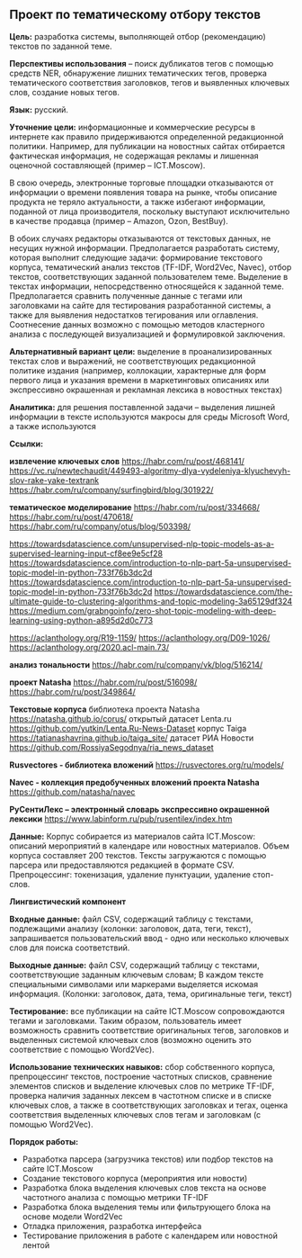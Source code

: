 ## Проект по тематическому отбору текстов

**Цель:** разработка системы, выполняющей отбор (рекомендацию) текстов по заданной теме.

**Перспективы использования** – поиск дубликатов тегов с помощью средств NER, обнаружение лишних тематических тегов, проверка тематического соответствия заголовков, тегов и выявленных ключевых слов, создание новых тегов.

**Язык:** русский.

**Уточнение цели:** информационные и коммерческие ресурсы в интернете как правило придерживаются определенной редакционной политики. Например, для публикации на новостных сайтах отбирается фактическая информация, не содержащая рекламы и лишенная оценочной составляющей (пример – ICT.Moscow).

В свою очередь, электронные торговые площадки отказываются от информации о времени появления товара на рынке, чтобы описание продукта не теряло актуальности, а также избегают информации, поданной от лица производителя, поскольку выступают исключительно в качестве продавца (пример – Amazon, Ozon, BestBuy).

В обоих случаях редакторы отказываются от текстовых данных, не несущих нужной информации. Предполагается разработать систему, которая выполнит следующие задачи: формирование текстового корпуса, тематический анализ текстов (TF-IDF, Word2Vec, Navec), отбор текстов, соответствующих заданной пользователем теме. Выделение в текстах информации, непосредственно относящейся к заданной теме. Предполагается сравнить полученные данные с тегами или заголовками на сайте для тестирования разработанной системы, а также для выявления недостатков тегирования или оглавления. Соотнесение данных возможно с помощью методов кластерного анализа с последующей визуализацией и формулировкой заключения.

**Альтернативный вариант цели:** выделение в проанализированных текстах слов и выражений, не соответствующих редакционной политике издания (например, коллокации, характерные для форм первого лица и указания времени в маркетинговых описаниях или экспрессивно окрашенная и рекламная лексика в новостных текстах)

**Аналитика:** для решения поставленной задачи – выделения лишней информации в тексте используются макросы для среды Microsoft Word, а также используются

**Ссылки:** 

**извлечение ключевых слов**
https://habr.com/ru/post/468141/
https://vc.ru/newtechaudit/449493-algoritmy-dlya-vydeleniya-klyuchevyh-slov-rake-yake-textrank
https://habr.com/ru/company/surfingbird/blog/301922/

**тематическое моделирование**
https://habr.com/ru/post/334668/
https://habr.com/ru/post/470618/
https://habr.com/ru/company/otus/blog/503398/


https://towardsdatascience.com/unsupervised-nlp-topic-models-as-a-supervised-learning-input-cf8ee9e5cf28
https://towardsdatascience.com/introduction-to-nlp-part-5a-unsupervised-topic-model-in-python-733f76b3dc2d
https://towardsdatascience.com/introduction-to-nlp-part-5a-unsupervised-topic-model-in-python-733f76b3dc2d
https://towardsdatascience.com/the-ultimate-guide-to-clustering-algorithms-and-topic-modeling-3a65129df324
https://medium.com/grabngoinfo/zero-shot-topic-modeling-with-deep-learning-using-python-a895d2d0c773

https://aclanthology.org/R19-1159/
https://aclanthology.org/D09-1026/
https://aclanthology.org/2020.acl-main.73/

**анализ тональности**
https://habr.com/ru/company/vk/blog/516214/

**проект Natasha**
https://habr.com/ru/post/516098/
https://habr.com/ru/post/349864/

**Текстовые корпуса**
библиотека проекта Natasha https://natasha.github.io/corus/
открытый датасет Lenta.ru https://github.com/yutkin/Lenta.Ru-News-Dataset
корпус Taiga https://tatianashavrina.github.io/taiga_site/
датасет РИА Новости https://github.com/RossiyaSegodnya/ria_news_dataset

**Rusvectores - библиотека вложений**
https://rusvectores.org/ru/models/

**Navec - коллекция предобученных вложений проекта Natasha**
https://github.com/natasha/navec

**РуСентиЛекс – электронный словарь экспрессивно окрашенной лексики**
https://www.labinform.ru/pub/rusentilex/index.htm


**Данные:**
Корпус собирается из материалов сайта ICT.Moscow: описаний мероприятий в календаре или новостных материалов.
Объем корпуса составляет 200 текстов. Тексты загружаются с помощью парсера или предоставляются редакцией в формате CSV.
Препроцессинг: токенизация, удаление пунктуации, удаление стоп-слов.

**Лингвистический компонент**

**Входные данные:** файл CSV, содержащий таблицу с текстами, подлежащими анализу (колонки: заголовок, дата, теги, текст), запрашивается пользовательский ввод - одно или несколько ключевых слов для поиска соответствий.

**Выходные данные:** файл CSV, содержащий таблицу с текстами, соответствующие заданным ключевым словам; В каждом тексте специальными символами или маркерами выделяется искомая информация. (Колонки: заголовок, дата, тема, оригинальные теги, текст)

**Тестирование:** все публикации на сайте ICT.Moscow сопровождаются тегами и заголовками. Таким образом, пользователь имеет возможность сравнить соответствие оригинальных тегов, заголовков и выделенных системой ключевых слов (возможно оценить это соответствие с помощью Word2Vec).

**Использование технических навыков:** сбор собственного корпуса, препроцессинг текстов, построение частотных списков, сравнение элементов списков и выделение ключевых слов по метрике TF-IDF, проверка наличия заданных лексем в частотном списке и в списке ключевых слов, а также в соответствующих заголовках и тегах, оценка соответствия выделенных ключевых слов тегам и заголовкам (с помощью Word2Vec).


**Порядок работы:**

- Разработка парсера (загрузчика текстов) или подбор текстов на сайте ICT.Moscow
- Создание текстового корпуса (мероприятия или новости)
- Разработка блока выделения ключевых слов текста на основе частотного анализа с помощью метрики TF-IDF
- Разработка блока выделения темы или фильтрующего блока на основе модели Word2Vec
- Отладка приложения, разработка интерфейса
- Тестирование приложения в работе с календарем или новостной лентой

